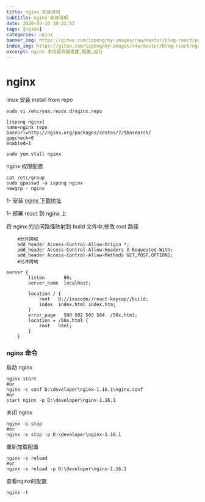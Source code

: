 ```yaml
---
title: nginx 安装说明
subtitle: nginx 安装说明
date: 2020-05-16 10:22:52
tags: [nginx]
categories: nginx
banner_img: https://gitee.com/ispong/my-images/raw/master/blog-react/page.png
index_img: https://gitee.com/ispong/my-images/raw/master/blog-react/nginx/nginx.png
excerpt: nginx 本地服务器搭建,配置,运行
---
```


# nginx

linux 安装
install from repo
```shell script
sudo vi /etc/yum.repos.d/nginx.repo
```

```text
[ispong nginx]
name=nginx repo
baseurl=http://nginx.org/packages/centos/7/$basearch/
gpgcheck=0
enabled=1
```

```shell script
sudo yum stall nginx
```

nginx 权限配置
```shell script
cat /etc/group
sudo gpasswd -a ispong nginx
newgrp - nginx
```


1- 安装
[nginx 下载地址](http://nginx.org/en/download.html)

1- 部署 react 到 nginx 上

将 nginx 的访问路径映射到 build 文件中,修改 root 路径

```
    #允许跨域
    add_header Access-Control-Allow-Origin *;
    add_header Access-Control-Allow-Headers X-Requested-With;
    add_header Access-Control-Allow-Methods GET,POST,OPTIONS;
    #允许跨域

server {
        listen       80;
        server_name  localhost;

        location / {
            root   D://isxcode//react-keycap//build;
            index  index.html index.htm;
        }
        error_page   500 502 503 504  /50x.html;
        location = /50x.html {
            root   html;
        }
    }
```

### nginx 命令

启动 nginx

```shell script
nginx start 
#or
nginx -c conf D:\developer\nginx-1.16.1\nginx.conf
#or
start nginx -p D:\developer\nginx-1.16.1
```

关闭 nginx

```shell script
nginx -s stop
#or
nginx -s stop -p D:\developer\nginx-1.16.1
```

重新加载配置

```shell script
nginx -s reload
#or
nginx -s reload -p D:\developer\nginx-1.16.1
```

查看nginx的配置
```shell script
nginx -t
```

